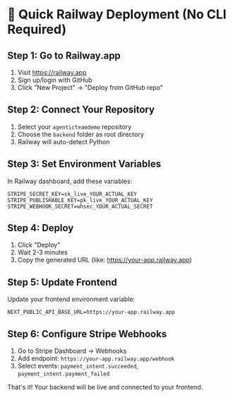 # 🚀 Quick Railway Deployment (No CLI Required)

## Step 1: Go to Railway.app
1. Visit https://railway.app
2. Sign up/login with GitHub
3. Click "New Project" → "Deploy from GitHub repo"

## Step 2: Connect Your Repository
1. Select your `agenticteamdemo` repository
2. Choose the `backend` folder as root directory
3. Railway will auto-detect Python

## Step 3: Set Environment Variables
In Railway dashboard, add these variables:
```
STRIPE_SECRET_KEY=sk_live_YOUR_ACTUAL_KEY
STRIPE_PUBLISHABLE_KEY=pk_live_YOUR_ACTUAL_KEY  
STRIPE_WEBHOOK_SECRET=whsec_YOUR_ACTUAL_SECRET
```

## Step 4: Deploy
1. Click "Deploy"
2. Wait 2-3 minutes
3. Copy the generated URL (like: https://your-app.railway.app)

## Step 5: Update Frontend
Update your frontend environment variable:
```
NEXT_PUBLIC_API_BASE_URL=https://your-app.railway.app
```

## Step 6: Configure Stripe Webhooks
1. Go to Stripe Dashboard → Webhooks
2. Add endpoint: `https://your-app.railway.app/webhook`
3. Select events: `payment_intent.succeeded`, `payment_intent.payment_failed`

That's it! Your backend will be live and connected to your frontend.
